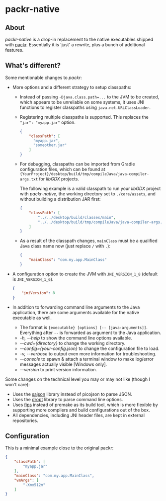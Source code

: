 # packr-native

## About

*packr-native* is a drop-in replacement to the native executables shipped with [packr][packr]. Essentially it is 'just' a rewrite, plus a bunch of additional features.

## What's different?

Some mentionable changes to *packr*:

- More options and a different strategy to setup classpaths:
  - Instead of passing ```-Djava.class.path=...``` to the JVM to be created, which appears to be unreliable on some systems, it uses JNI functions to register classpaths using ```java.net.URLClassLoader```.
  - Registering multiple classpaths is supported. This replaces the ```"jar": "myapp.jar"``` option.

    ```json
    {
        "classPath": [
          "myapp.jar",
          "someother.jar"
        ]
    }
    ```

  - For debugging, classpaths can be imported from Gradle configuration files, which can be found at ```{YourProject}/desktop/build/tmp/compileJava/java-compiler-args.txt``` for *libGDX* projects.

    The following example is a valid classpath to run your *libGDX* project with *packr-native*, the working directory set to ```./core/assets```, and without building a distribution JAR first:

    ```json
    {
        "classPath": [
            "../../desktop/build/classes/main",
            "../../desktop/build/tmp/compileJava/java-compiler-args.txt"
        ]
    }
    ```

  - As a result of the classpath changes, ```mainClass``` must be a qualified Java class name now (just replace ```/``` with ```.```):

    ```json
    {
        "mainClass": "com.my.app.MainClass"
    }
    ```

- A configuration option to create the JVM with ```JNI_VERSION_1_8``` (default is ```JNI_VERSION_1_6```).

    ```json
    {
        "jniVersion": 8
    }
    ```

- In addition to forwarding command line arguments to the Java application, there are some arguments available for the native executable as well.
  - The format is ```{executable} [options] [-- [java-arguments]]```. Everything after ```--``` is forwarded as argument to the Java application.
  - *-h, --help* to show the command line options available.
  - *--cwd={directory}* to change the working directory.
  - *--config={your-config.json}* to change the configuration file to load.
  - *-v, --verbose* to output even more information for troubleshooting.
  - *--console* to spawn & attach a terminal window to make log/error messages actually visible [Windows only].
  - *--version* to print version information.

Some changes on the technical level you may or may not like (though I won't care):

- Uses the [sajson][sajson] library instead of picojson to parse JSON.
- Uses the [dropt][dropt] library to parse command line options.
- Uses [fips][fips] instead of premake as its build tool, which is more flexible by supporting more compilers and build configurations out of the box.
- All dependencies, including JNI header files, are kept in external repositories.

## Configuration

This is a minimal example close to the original packr:

```json
{
    "classPath": [
        "myapp.jar"
    ],
    "mainClass": "com.my.app.MainClass",
    "vmArgs": [
        "-Xmx512m"
    ]
}
```

[dropt]: https://github.com/code-disaster/dropt
[fips]: http://floooh.github.io/fips/index.html
[packr]: https://github.com/libgdx/packr
[sajson]: https://github.com/chadaustin/sajson

